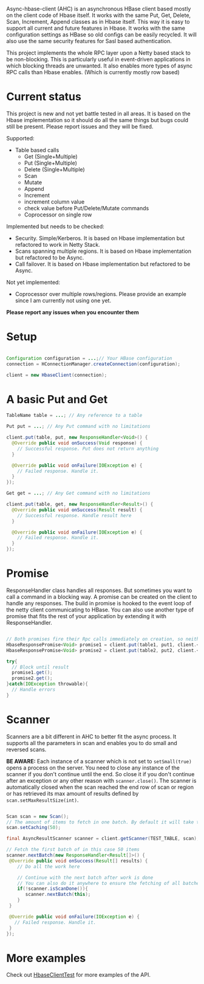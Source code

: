 Async-hbase-client (AHC) is an asynchronous HBase client based mostly on the client code of Hbase itself.
It works with the same Put, Get, Delete, Scan, Increment, Append classes as in Hbase itself. This way it is
 easy to support all current and future features in Hbase.
It works with the same configuration settings as HBase so old configs can be easily recycled. It will
also use the same security features for Sasl based authentication.

This project implements the whole RPC layer upon a Netty based stack to be non-blocking. This is
particularly useful in event-driven applications in which blocking threads are unwanted. It also
enables more types of async RPC calls than Hbase enables. (Which is currently mostly row based)

# Current status

This project is new and not yet battle tested in all areas. It is based on the Hbase implementation
so it should do all the same things but bugs could still be present. Please report issues and they will be fixed.

Supported:
* Table based calls
  * Get (Single+Multiple)
  * Put (Single+Multiple)
  * Delete (Single+Multiple)
  * Scan
  * Mutate
  * Append
  * Increment
  * increment column value
  * check value before Put/Delete/Mutate commands
  * Coprocessor on single row

Implemented but needs to be checked:
* Security. Simple/Kerberos. It is based on Hbase implementation but refactored to work in Netty Stack.
* Scans spanning multiple regions. It is based on Hbase implementation but refactored to be Async.
* Call failover. It is based on Hbase implementation but refactored to be Async.

Not yet implemented:
* Coprocessor over multiple rows/regions. Please provide an example since I am currently not using one yet.

**Please report any issues when you encounter them**

# Setup

```Java

Configuration configuration = ...;// Your HBase configuration
connection = HConnectionManager.createConnection(configuration);

client = new HbaseClient(connection);

```

# A basic Put and Get

```Java
TableName table = ...; // Any reference to a table

Put put = ...; // Any Put command with no limitations

client.put(table, put, new ResponseHandler<Void>() {
  @Override public void onSuccess(Void response) {
    // Successful response. Put does not return anything
  }

  @Override public void onFailure(IOException e) {
    // Failed response. Handle it.
  }
});

Get get = ...; // Any Get command with no limitations

client.put(table, get, new ResponseHandler<Result>() {
  @Override public void onSuccess(Result result) {
    // Successful response. Handle result here
  }

  @Override public void onFailure(IOException e) {
    // Failed response. Handle it.
  }
});

```

# Promise

ResponseHandler class handles all responses. But sometimes you want to call a command in a blocking
way. A promise can be created on the client to handle any responses. The build in promise is hooked
to the event loop of the netty client communicating to HBase. You can also use another type of promise
that fits the rest of your application by extending it with ResponseHandler.

```Java

// Both promises fire their Rpc calls immediately on creation, so neither is blocking the other
HbaseResponsePromise<Void> promise1 = client.put(table1, put1, client.<Void>newPromise());
HbaseResponsePromise<Void> promise2 = client.put(table2, put2, client.<Void>newPromise());

try{
  // Block until result
  promise1.get();
  promise2.get();
}catch(IOException throwable){
  // Handle errors
}
```

# Scanner

Scanners are a bit different in AHC to better fit the async process. It supports all the parameters in
scan and enables you to do small and reversed scans.

**BE AWARE:** Each instance of a scanner which is not set to ```setSmall(true)``` opens a process on the server.
You need to close any instance of the scanner if you don't continue until the end. So close it if you don't
continue after an exception or any other reason with ```scanner.close()```. The scanner is automatically
closed when the scan reached the end row of scan or region or has retrieved its max amount of results
defined by ```scan.setMaxResultSize(int)```.

```Java

Scan scan = new Scan();
// The amount of items to fetch in one batch. By default it will take the HBase default which is 100.
scan.setCaching(50);

final AsyncResultScanner scanner = client.getScanner(TEST_TABLE, scan);

// Fetch the first batch of in this case 50 items
scanner.nextBatch(new ResponseHandler<Result[]>() {
 @Override public void onSuccess(Result[] results) {
    // Do all the work here

    // Continue with the next batch after work is done
    // You can also do it anywhere to ensure the fetching of all batches
    if(!scanner.isScanDone()){
       scanner.nextBatch(this);
    }
 }

 @Override public void onFailure(IOException e) {
   // Failed response. Handle it.
 }
});

```

# More examples

Check out [HbaseClientTest](https://github.com/jurmous/async-hbase-client/blob/master/src/test/java/mousio/hbase/async/HbaseClientTest.java)
for more examples of the API.
